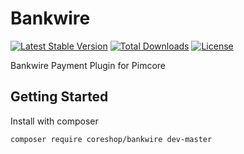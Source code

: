 Bankwire
================

[![Latest Stable Version](https://poser.pugx.org/coreshop/bankwire/v/stable)](https://packagist.org/packages/coreshop/bankwire)
[![Total Downloads](https://poser.pugx.org/coreshop/bankwire/downloads)](https://packagist.org/packages/coreshop/bankwire)
[![License](https://poser.pugx.org/coreshop/bankwire/license)](https://packagist.org/packages/coreshop/bankwire)

Bankwire Payment Plugin for Pimcore

## Getting Started

Install with composer

```
composer require coreshop/bankwire dev-master
```